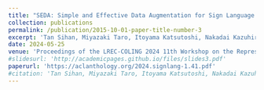 ```yaml
---
title: "SEDA: Simple and Effective Data Augmentation for Sign Language Understanding"
collection: publications
permalink: /publication/2015-10-01-paper-title-number-3
excerpt: 'Tan Sihan, Miyazaki Taro, Itoyama Katsutoshi, Nakadai Kazuhiro.'
date: 2024-05-25
venue: 'Proceedings of the LREC-COLING 2024 11th Workshop on the Representation and Processing of Sign Languages: Evaluation of Sign Language Resources'
#slidesurl: 'http://academicpages.github.io/files/slides3.pdf'
paperurl: 'https://aclanthology.org/2024.signlang-1.41.pdf'
#citation: 'Tan Sihan, Miyazaki Taro, Itoyama Katsutoshi, Nakadai Kazuhiro'
---
```

